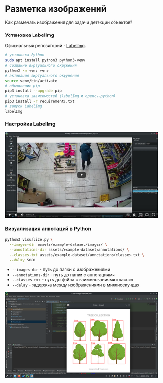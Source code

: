 # Разметка изображений
Как размечать изображения для задачи детекции объектов?

### Установка LabelImg

Официальный репозиторий - [LabelImg](https://github.com/heartexlabs/labelImg).

```bash
# установка Python
sudo apt install python3 python3-venv
# создание виртуального окружения
python3 -m venv venv
# активация виртуального окружения
source venv/bin/activate
# обновление pip
pip3 install --upgrade pip
# установка зависимостей (labelImg и opencv-python)
pip3 install -r requirements.txt
# запуск LabelImg
labelImg
```

### Настройка LabelImg

[![](assets/readme-images/01-labelimg-set-up.png)](https://youtu.be/H6YZkKpGJK4)

### Визуализация аннотаций в Python

```bash
python3 visualize.py \
  --images-dir assets/example-dataset/images/ \
  --annotations-dir assets/example-dataset/annotations/ \
  --classes-txt assets/example-dataset/annotations/classes.txt \
  --delay 5000
```
- `--images-dir` - путь до папки с изображениями
- `--annotations-dir` - путь до папки с аннотациями
- `--classes-txt` - путь до файла с наименованиями классов
- `--delay` - задержка между изображениями в миллисекундах

![](assets/readme-images/02-visualization.png)
